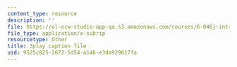 ```yaml
---
content_type: resource
description: ''
file: https://ol-ocw-studio-app-qa.s3.amazonaws.com/courses/6-046j-introduction-to-algorithms-sma-5503-fall-2005/9525c82526725d54a146e3da929617fa_O3hI9FdxFOM.vtt
file_type: application/x-subrip
resourcetype: Other
title: 3play caption file
uid: 9525c825-2672-5d54-a146-e3da929617fa
---
```

